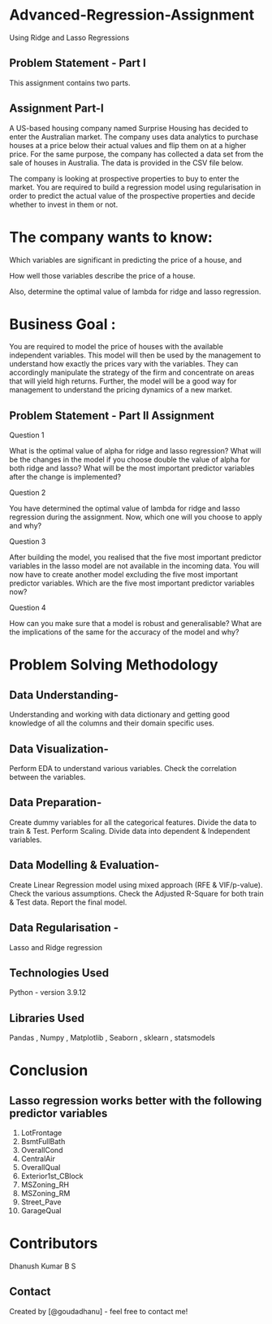# Advanced-Regression-Assignment
Using Ridge and Lasso Regressions

## Problem Statement - Part I 
This assignment contains two parts. 

## Assignment Part-I

A US-based housing company named Surprise Housing has decided to enter the Australian market. The company uses data analytics to purchase houses at a price below their actual values and flip them on at a higher price. For the same purpose, the company has collected a data set from the sale of houses in Australia. The data is provided in the CSV file below.

The company is looking at prospective properties to buy to enter the market. You are required to build a regression model using regularisation in order to predict the actual value of the prospective properties and decide whether to invest in them or not.

# The company wants to know:

Which variables are significant in predicting the price of a house, and

How well those variables describe the price of a house.

Also, determine the optimal value of lambda for ridge and lasso regression.

# Business Goal :

You are required to model the price of houses with the available independent variables. This model will then be used by the management to understand how exactly the prices vary with the variables. They can accordingly manipulate the strategy of the firm and concentrate on areas that will yield high returns. Further, the model will be a good way for management to understand the pricing dynamics of a new market.



## Problem Statement - Part II Assignment


Question 1

What is the optimal value of alpha for ridge and lasso regression? What will be the changes in the model if you choose double the value of alpha for both ridge and lasso? What will be the most important predictor variables after the change is implemented?

Question 2

You have determined the optimal value of lambda for ridge and lasso regression during the assignment. Now, which one will you choose to apply and why?

Question 3

After building the model, you realised that the five most important predictor variables in the lasso model are not available in the incoming data. You will now have to create another model excluding the five most important predictor variables. Which are the five most important predictor variables now?

Question 4

How can you make sure that a model is robust and generalisable? What are the implications of the same for the accuracy of the model and why?




# Problem Solving Methodology
## Data Understanding-
Understanding and working with data dictionary and getting good knowledge of all the columns and their domain specific uses.

## Data Visualization-
Perform EDA to understand various variables. Check the correlation between the variables.

## Data Preparation-
Create dummy variables for all the categorical features. Divide the data to train & Test. Perform Scaling. Divide data into dependent & Independent variables.

## Data Modelling & Evaluation-
Create Linear Regression model using mixed approach (RFE & VIF/p-value). Check the various assumptions. Check the Adjusted R-Square for both train & Test data. Report the final model.

## Data Regularisation -
Lasso and Ridge regression


## Technologies Used
Python - version 3.9.12

## Libraries Used
Pandas , Numpy , Matplotlib , Seaborn , sklearn , statsmodels

# Conclusion
## Lasso regression works better with the following predictor variables
1. LotFrontage
2. BsmtFullBath
3. OverallCond
4. CentralAir
5. OverallQual
6. Exterior1st_CBlock
7. MSZoning_RH
8. MSZoning_RM
9. Street_Pave
10. GarageQual


# Contributors
Dhanush Kumar B S

## Contact
Created by [@goudadhanu] - feel free to contact me!
